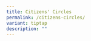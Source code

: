 ```yaml
---
title: Citizens' Circles
permalink: /citizens-circles/
variant: tiptap
description: ""
---
```

<p></p>